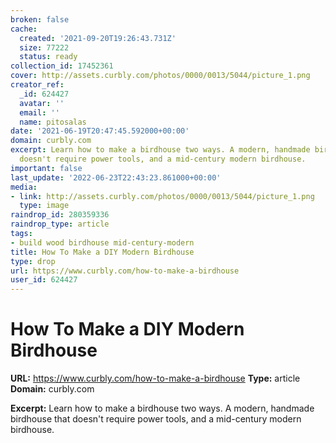 ```yaml
---
broken: false
cache:
  created: '2021-09-20T19:26:43.731Z'
  size: 77222
  status: ready
collection_id: 17452361
cover: http://assets.curbly.com/photos/0000/0013/5044/picture_1.png
creator_ref:
  _id: 624427
  avatar: ''
  email: ''
  name: pitosalas
date: '2021-06-19T20:47:45.592000+00:00'
domain: curbly.com
excerpt: Learn how to make a birdhouse two ways. A modern, handmade birdhouse that
  doesn't require power tools, and a mid-century modern birdhouse.
important: false
last_update: '2022-06-23T22:43:23.861000+00:00'
media:
- link: http://assets.curbly.com/photos/0000/0013/5044/picture_1.png
  type: image
raindrop_id: 280359336
raindrop_type: article
tags:
- build wood birdhouse mid-century-modern
title: How To Make a DIY Modern Birdhouse
type: drop
url: https://www.curbly.com/how-to-make-a-birdhouse
user_id: 624427
---
```


# How To Make a DIY Modern Birdhouse

**URL:** https://www.curbly.com/how-to-make-a-birdhouse
**Type:** article
**Domain:** curbly.com

**Excerpt:** Learn how to make a birdhouse two ways. A modern, handmade birdhouse that doesn't require power tools, and a mid-century modern birdhouse.
